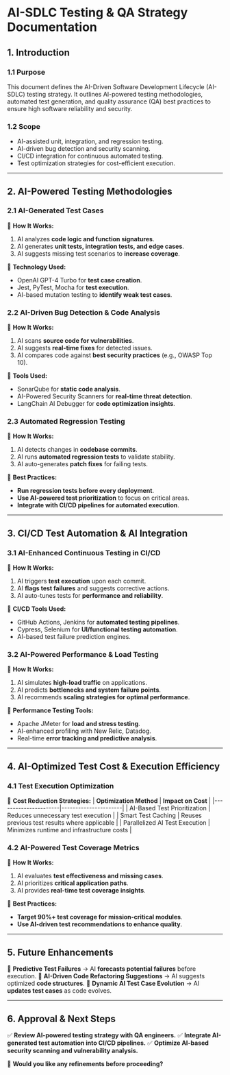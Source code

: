# **AI-SDLC Testing & QA Strategy Documentation**

## **1. Introduction**

### **1.1 Purpose**
This document defines the AI-Driven Software Development Lifecycle (AI-SDLC) testing strategy. It outlines AI-powered testing methodologies, automated test generation, and quality assurance (QA) best practices to ensure high software reliability and security.

### **1.2 Scope**
- AI-assisted unit, integration, and regression testing.
- AI-driven bug detection and security scanning.
- CI/CD integration for continuous automated testing.
- Test optimization strategies for cost-efficient execution.

---

## **2. AI-Powered Testing Methodologies**

### **2.1 AI-Generated Test Cases**
📌 **How It Works:**
1. AI analyzes **code logic and function signatures**.
2. AI generates **unit tests, integration tests, and edge cases**.
3. AI suggests missing test scenarios to **increase coverage**.

🔹 **Technology Used:**
- OpenAI GPT-4 Turbo for **test case creation**.
- Jest, PyTest, Mocha for **test execution**.
- AI-based mutation testing to **identify weak test cases**.

### **2.2 AI-Driven Bug Detection & Code Analysis**
📌 **How It Works:**
1. AI scans **source code for vulnerabilities**.
2. AI suggests **real-time fixes** for detected issues.
3. AI compares code against **best security practices** (e.g., OWASP Top 10).

🔹 **Tools Used:**
- SonarQube for **static code analysis**.
- AI-Powered Security Scanners for **real-time threat detection**.
- LangChain AI Debugger for **code optimization insights**.

### **2.3 Automated Regression Testing**
📌 **How It Works:**
1. AI detects changes in **codebase commits**.
2. AI runs **automated regression tests** to validate stability.
3. AI auto-generates **patch fixes** for failing tests.

🔹 **Best Practices:**
- **Run regression tests before every deployment**.
- **Use AI-powered test prioritization** to focus on critical areas.
- **Integrate with CI/CD pipelines for automated execution**.

---

## **3. CI/CD Test Automation & AI Integration**

### **3.1 AI-Enhanced Continuous Testing in CI/CD**
📌 **How It Works:**
1. AI triggers **test execution** upon each commit.
2. AI **flags test failures** and suggests corrective actions.
3. AI auto-tunes tests for **performance and reliability**.

🔹 **CI/CD Tools Used:**
- GitHub Actions, Jenkins for **automated testing pipelines**.
- Cypress, Selenium for **UI/functional testing automation**.
- AI-based test failure prediction engines.

### **3.2 AI-Powered Performance & Load Testing**
📌 **How It Works:**
1. AI simulates **high-load traffic** on applications.
2. AI predicts **bottlenecks and system failure points**.
3. AI recommends **scaling strategies for optimal performance**.

🔹 **Performance Testing Tools:**
- Apache JMeter for **load and stress testing**.
- AI-enhanced profiling with New Relic, Datadog.
- Real-time **error tracking and predictive analysis**.

---

## **4. AI-Optimized Test Cost & Execution Efficiency**

### **4.1 Test Execution Optimization**
📌 **Cost Reduction Strategies:**
| **Optimization Method** | **Impact on Cost** |
|----------------------|----------------------|
| AI-Based Test Prioritization | Reduces unnecessary test execution |
| Smart Test Caching | Reuses previous test results where applicable |
| Parallelized AI Test Execution | Minimizes runtime and infrastructure costs |

### **4.2 AI-Powered Test Coverage Metrics**
📌 **How It Works:**
1. AI evaluates **test effectiveness and missing cases**.
2. AI prioritizes **critical application paths**.
3. AI provides **real-time test coverage insights**.

🔹 **Best Practices:**
- **Target 90%+ test coverage for mission-critical modules**.
- **Use AI-driven test recommendations to enhance quality**.

---

## **5. Future Enhancements**
🔹 **Predictive Test Failures** → AI **forecasts potential failures** before execution.
🔹 **AI-Driven Code Refactoring Suggestions** → AI suggests optimized **code structures**.
🔹 **Dynamic AI Test Case Evolution** → AI **updates test cases** as code evolves.

---

## **6. Approval & Next Steps**
✅ **Review AI-powered testing strategy with QA engineers.**
✅ **Integrate AI-generated test automation into CI/CD pipelines.**
✅ **Optimize AI-based security scanning and vulnerability analysis.**

🚀 **Would you like any refinements before proceeding?**


